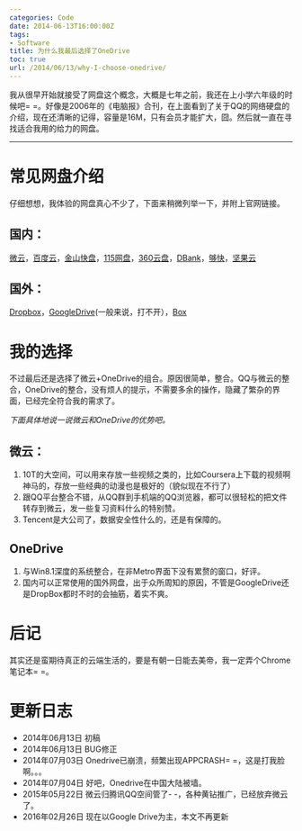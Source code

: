 ```yaml
---
categories: Code
date: 2014-06-13T16:00:00Z
tags:
- Software
title: 为什么我最后选择了OneDrive
toc: true
url: /2014/06/13/why-I-choose-onedrive/
---
```


我从很早开始就接受了网盘这个概念，大概是七年之前，我还在上小学六年级的时候吧= =。好像是2006年的《电脑报》合刊，在上面看到了关于QQ的网络硬盘的介绍，现在还清晰的记得，容量是16M，只有会员才能扩大，囧。然后就一直在寻找适合我用的给力的网盘。

<!--more-->
----------

# 常见网盘介绍
仔细想想，我体验的网盘真心不少了，下面来稍微列举一下，并附上官网链接。

## 国内：
[微云](http://www.weiyun.com/index.html)，[百度云](http://yun.baidu.com/)，[金山快盘](http://www.kuaipan.cn/)，[115网盘](http://www.115.com/)，[360云盘](http://yunpan.360.cn/)，[DBank](http://www.dbank.com/)，[够快](http://www.gokuai.com/)，[坚果云](https://jianguoyun.com/)
## 国外：
[Dropbox](https://www.dropbox.com/)，[GoogleDrive](https://drive.google.com/)(一般来说，打不开），[Box](https://www.box.com/)

# 我的选择
不过最后还是选择了微云+OneDrive的组合。原因很简单，整合。QQ与微云的整合，OneDrive的整合，没有烦人的提示，不需要多余的操作，隐藏了繁杂的界面，已经完全符合我的需求了。

*下面具体地说一说微云和OneDrive的优势吧。*

## 微云：

 1. 10T的大空间，可以用来存放一些视频之类的，比如Coursera上下载的视频啊神马的，存放一些经典的动漫也是极好的（貌似现在不行了）
 2. 跟QQ平台整合不错，从QQ群到手机端的QQ浏览器，都可以很轻松的把文件转存到微云，发一些复习资料什么的特别赞。
 3. Tencent是大公司了，数据安全性什么的，还是有保障的。

## OneDrive

 1. 与Win8.1深度的系统整合，在非Metro界面下没有累赘的窗口，好评。
 2. 国内可以正常使用的国外网盘，出于众所周知的原因，不管是GoogleDrive还是DropBox都时不时的会抽筋，着实不爽。

# 后记
其实还是蛮期待真正的云端生活的，要是有朝一日能去美帝，我一定弄个Chrome笔记本= =。

# 更新日志
- 2014年06月13日  初稿
- 2014年06月13日  BUG修正
- 2014年07月03日  Onedrive已崩溃，频繁出现APPCRASH= =，这是打我脸啊。。。
- 2014年07月04日  好吧，Onedrive在中国大陆被墙。
- 2015年05月22日  微云归腾讯QQ空间管了- -，各种黄钻推广，已经放弃微云了。
- 2016年02月26日  现在以Google Drive为主，本文不再更新
